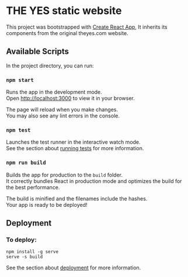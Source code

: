 # THE YES static website

This project was bootstrapped with [Create React App](https://github.com/facebook/create-react-app),
It inherits its components from the original theyes.com website.

## Available Scripts

In the project directory, you can run:

### `npm start`

Runs the app in the development mode.\
Open [http://localhost:3000](http://localhost:3000) to view it in your browser.

The page will reload when you make changes.\
You may also see any lint errors in the console.

### `npm test`

Launches the test runner in the interactive watch mode.\
See the section about [running tests](https://facebook.github.io/create-react-app/docs/running-tests) for more information.

### `npm run build`

Builds the app for production to the `build` folder.\
It correctly bundles React in production mode and optimizes the build for the best performance.

The build is minified and the filenames include the hashes.\
Your app is ready to be deployed!

## Deployment

### To deploy:

```
npm install -g serve
serve -s build
```

See the section about [deployment](https://facebook.github.io/create-react-app/docs/deployment) for more information.
